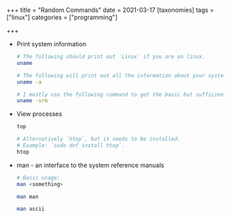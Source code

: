 +++
title = "Random Commands"
date = 2021-03-17
[taxonomies]
tags = ["linux"]
categories = ["programming"]

+++

- Print system information

  ```bash
  # The following should print out `Linux` if you are on linux.
  uname

  # The following will print out all the information about your system.
  uname -a

  # I mostly use the following command to get the basic but sufficient information about my current system.
  uname -srm
  ```

- View processes

  ```bash
  top

  # Alternatively `htop`, but it needs to be installed.
  # Example: `sudo dnf install htop`.
  htop
  ```

- man - an interface to the system reference manuals

  ```bash
  # Basic usage:
  man <something>

  man man

  man ascii
  ```
